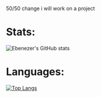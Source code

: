 50/50 change i will work on a project

# Stats:
![Ebenezer's GitHub stats](https://github-readme-stats.vercel.app/api?username=yion81&show_icons=true&theme=transparent)

# Languages:
[![Top Langs](https://github-readme-stats.vercel.app/api/top-langs/?username=yion81)](https://github.com/anuraghazra/github-readme-stats)
<!--
**yion81/yion81** is a ✨ _special_ ✨ repository because its `README.md` (this file) appears on your GitHub profile.

Here are some ideas to get you started:

- 🔭 I’m currently working on ...
- 🌱 I’m currently learning ...
- 👯 I’m looking to collaborate on ...
- 🤔 I’m looking for help with ...
- 💬 Ask me about ...
- 📫 How to reach me: ...
- 😄 Pronouns: ...
- ⚡ Fun fact: ...
-->
